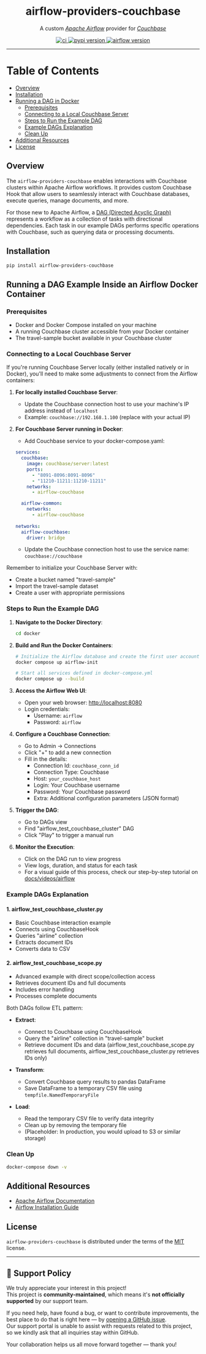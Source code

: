 <h1 align="center">airflow-providers-couchbase</h1>

<p align="center">A custom <a href="https://airflow.apache.org/"><i>Apache Airflow</i></a> provider for <a href="https://www.couchbase.com"><i>Couchbase</i></a></p>

<p align="center">
  <a href="https://github.com/Couchbase-Ecosystem/airflow-providers-couchbase/actions?query=workflow%3Aci-integration-test">
    <img alt="ci" src="https://github.com/Couchbase-Ecosystem/airflow-providers-couchbase/actions/workflows/ci-integration-test.yml/badge.svg" />
  </a>
  <a href="https://pypi.org/project/airflow-providers-couchbase/">
    <img alt="pypi version" src="https://img.shields.io/pypi/v/airflow-providers-couchbase.svg" />
  </a>
  <a href="https://pypi.org/project/apache-airflow/">
    <img alt="airflow version" src="https://img.shields.io/pypi/v/apache-airflow.svg?label=airflow" />
  </a>
</p>

---

# Table of Contents

- [Overview](#overview)
- [Installation](#installation)
- [Running a DAG in Docker](#running-a-dag-example-inside-an-airflow-docker-container)
  - [Prerequisites](#prerequisites)
  - [Connecting to a Local Couchbase Server](#connecting-to-a-local-couchbase-server)
  - [Steps to Run the Example DAG](#steps-to-run-the-example-dag)
  - [Example DAGs Explanation](#example-dags-explanation)
  - [Clean Up](#clean-up)
- [Additional Resources](#additional-resources)
- [License](#license)

## Overview

The `airflow-providers-couchbase` enables interactions with Couchbase clusters within Apache Airflow workflows. It provides custom Couchbase Hook that allow users to seamlessly interact with Couchbase databases, execute queries, manage documents, and more.

For those new to Apache Airflow, a [DAG (Directed Acyclic Graph)](https://airflow.apache.org/docs/apache-airflow/stable/core-concepts/dags.html) represents a workflow as a collection of tasks with directional dependencies. Each task in our example DAGs performs specific operations with Couchbase, such as querying data or processing documents.

## Installation

```bash
pip install airflow-providers-couchbase
```

## Running a DAG Example Inside an Airflow Docker Container

### Prerequisites

- Docker and Docker Compose installed on your machine
- A running Couchbase cluster accessible from your Docker container
- The travel-sample bucket available in your Couchbase cluster

### Connecting to a Local Couchbase Server

If you're running Couchbase Server locally (either installed natively or in Docker), you'll need to make some adjustments to connect from the Airflow containers:

1. **For locally installed Couchbase Server**:
   - Update the Couchbase connection host to use your machine's IP address instead of `localhost`
   - Example: `couchbase://192.168.1.100` (replace with your actual IP)

2. **For Couchbase Server running in Docker**:
   - Add Couchbase service to your docker-compose.yaml:

   ```yaml
   services:
     couchbase:
       image: couchbase/server:latest
       ports:
         - "8091-8096:8091-8096"
         - "11210-11211:11210-11211"
       networks:
         - airflow-couchbase

     airflow-common:
       networks:
         - airflow-couchbase
         
   networks:
     airflow-couchbase:
       driver: bridge
   ```

   - Update the Couchbase connection host to use the service name: `couchbase://couchbase`

Remember to initialize your Couchbase Server with:

- Create a bucket named "travel-sample"
- Import the travel-sample dataset
- Create a user with appropriate permissions

### Steps to Run the Example DAG

1. **Navigate to the Docker Directory**:

   ```bash
   cd docker
   ```

2. **Build and Run the Docker Containers**:

   ```bash
   # Initialize the Airflow database and create the first user account
   docker compose up airflow-init
   
   # Start all services defined in docker-compose.yml
   docker compose up --build
   ```

3. **Access the Airflow Web UI**:
   - Open your web browser: <http://localhost:8080>
   - Login credentials:
     - Username: `airflow`
     - Password: `airflow`

4. **Configure a Couchbase Connection**:
   - Go to Admin -> Connections
   - Click "+" to add a new connection
   - Fill in the details:
     - Connection Id: `couchbase_conn_id`
     - Connection Type: Couchbase
     - Host: `your_couchbase_host`
     - Login: Your Couchbase username
     - Password: Your Couchbase password
     - Extra: Additional configuration parameters (JSON format)

5. **Trigger the DAG**:
   - Go to DAGs view
   - Find "airflow_test_couchbase_cluster" DAG
   - Click "Play" to trigger a manual run

6. **Monitor the Execution**:
   - Click on the DAG run to view progress
   - View logs, duration, and status for each task
   - For a visual guide of this process, check our step-by-step tutorial on [docs/videos/airflow](docs/videos/airflow.mp4)

### Example DAGs Explanation

#### 1. airflow_test_couchbase_cluster.py

- Basic Couchbase interaction example
- Connects using CouchbaseHook
- Queries "airline" collection
- Extracts document IDs
- Converts data to CSV

#### 2. airflow_test_couchbase_scope.py

- Advanced example with direct scope/collection access
- Retrieves document IDs and full documents
- Includes error handling
- Processes complete documents

Both DAGs follow ETL pattern:

- **Extract**: 
  - Connect to Couchbase using CouchbaseHook
  - Query the "airline" collection in "travel-sample" bucket
  - Retrieve document IDs and data (airflow_test_couchbase_scope.py retrieves full documents, airflow_test_couchbase_cluster.py retrieves IDs only)

- **Transform**: 
  - Convert Couchbase query results to pandas DataFrame
  - Save DataFrame to a temporary CSV file using `tempfile.NamedTemporaryFile`

- **Load**: 
  - Read the temporary CSV file to verify data integrity
  - Clean up by removing the temporary file
  - (Placeholder: In production, you would upload to S3 or similar storage)

### Clean Up

```bash
docker-compose down -v
```

## Additional Resources

- [Apache Airflow Documentation](https://airflow.apache.org/docs/apache-airflow/stable/index.html)
- [Airflow Installation Guide](https://airflow.apache.org/docs/apache-airflow/stable/installation/index.html)

## License

`airflow-providers-couchbase` is distributed under the terms of the [MIT](https://spdx.org/licenses/MIT.html) license.

---

## 📢 Support Policy

We truly appreciate your interest in this project!  
This project is **community-maintained**, which means it's **not officially supported** by our support team.

If you need help, have found a bug, or want to contribute improvements, the best place to do that is right here — by [opening a GitHub issue](https://github.com/Couchbase-Ecosystem/airflow-providers-couchbase/issues).  
Our support portal is unable to assist with requests related to this project, so we kindly ask that all inquiries stay within GitHub.

Your collaboration helps us all move forward together — thank you!
